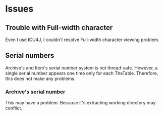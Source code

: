 Issues
====

## Trouble with Full-width character

Even I use ICU4J, I couldn't resolve Full-width character viewing problem.

## Serial numbers

Archive's and Item's serial number system is not thread-safe.
However, a single serial number appears one time only for each TheTable.
Therefore, this does not make any problems.

### Archive's serial number

This may have a problem.
Because it's extracting working directory may conflict.
